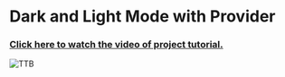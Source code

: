 # Dark and Light Mode with Provider

### [Click here to watch the video of project tutorial.](https://www.youtube.com/watch?v=32EBb1qljrs&list=PLFyjjoCMAPtzn7tFLRV3eny7G74LnlMRt&index=8)

![TTB](https://github.com/HashirSaudKhan/Computer_Graphics/assets/93030144/29dbdfe1-5e5a-459b-8b3b-938ecae8fed5)
